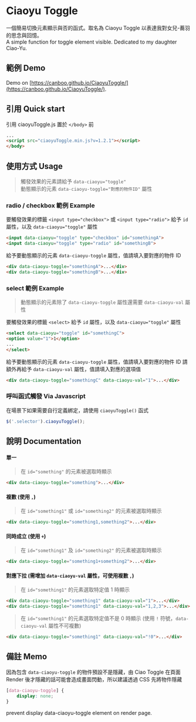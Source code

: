 Ciaoyu Toggle
=====
一個簡易切換元素顯示與否的函式。取名為 Ciaoyu Toggle 以表達我對女兒-蕎羽的思念與回憶。</br>
A simple function for toggle element visible. Dedicated to my daughter Ciao-Yu.


## 範例 Demo
Demo on [https://canboo.github.io/CiaoyuToggle/](https://canboo.github.io/CiaoyuToggle/).


## 引用 Quick start

引用 ciaoyuToggle.js 置於 `</body>` 前
``` html
...
<script src="ciaoyuToggle.min.js?v=1.2.1"></script>
</body>
```


## 使用方式 Usage
> 觸發效果的元素請給予 `data-ciaoyu="toggle"`</br>
> 動態顯示的元素 `data-ciaoyu-toggle="對應的物件ID"` 屬性

### radio / checkbox 範例 Example
要觸發效果的標籤 `<input type="checkbox">` 或 `<input type="radio">` 給予 `id` 屬性，以及 `data-ciaoyu="toggle"` 屬性
``` html
<input data-ciaoyu="toggle" type="checkbox" id="somethingA">
<input data-ciaoyu="toggle" type="radio" id="somethingB">
```

給予要動態顯示的元素 `data-ciaoyu-toggle` 屬性，值請填入要對應的物件 ID
``` html
<div data-ciaoyu-toggle="somethingA">...</div>
<div data-ciaoyu-toggle="somethingB">...</div>
```

### select 範例 Example
> 動態顯示的元素除了 `data-ciaoyu-toggle` 屬性還需要 `data-ciaoyu-val` 屬性

要觸發效果的標籤 `<select>` 給予 `id` 屬性，以及 `data-ciaoyu="toggle"` 屬性
``` html
<select data-ciaoyu="toggle" id="somethingC">
<option value="1">1</option>
...
</select>
```

給予要動態顯示的元素 `data-ciaoyu-toggle` 屬性，值請填入要對應的物件 ID
請額外再給予 `data-ciaoyu-val` 屬性，值請填入對應的選項值
``` html
<div data-ciaoyu-toggle="somethingC" data-ciaoyu-val="1">...</div>
```

### 呼叫函式觸發 Via Javascript
在場景下如果需要自行定義綁定，請使用 `ciaoyuToggle()` 函式
```js
$('.selector').ciaoyuToggle();
```


## 說明 Documentation

#### 單一
> 在 `id="something"` 的元素被選取時顯示
``` html
<div data-ciaoyu-toggle="something">...</div>
```

#### 複數 (使用 `,`)
> 在 `id="something1"` 或 `id="something2"` 的元素被選取時顯示
``` html
<div data-ciaoyu-toggle="something1,something2">...</div>
```

#### 同時成立 (使用 `+`)
> 在 `id="something1"` 及 `id="something2"` 的元素被選取時顯示
``` html
<div data-ciaoyu-toggle="something1+something2">...</div>
```

#### 對應下拉 (需增加 `data-ciaoyu-val` 屬性，可使用複數 `,`)
> 在 `id="something1"` 的元素選取特定值 1 時顯示
``` html
<div data-ciaoyu-toggle="something1" data-ciaoyu-val="1">...</div>
<div data-ciaoyu-toggle="something1" data-ciaoyu-val="1,2,3">...</div>
```
> 在 `id="something1"` 的元素選取特定值不是 0 時顯示 (使用 `!` 符號，`data-ciaoyu-val` 屬性不可複數)
``` html
<div data-ciaoyu-toggle="something1" data-ciaoyu-val="!0">...</div>
```


## 備註 Memo
因為包含 `data-ciaoyu-toggle` 的物件預設不是隱藏，由 Ciao Toggle 在頁面 Render 後才隱藏的話可能會造成畫面閃動，所以建議透過 CSS 先將物件隱藏
``` CSS
[data-ciaoyu-toggle] {
    display: none;
}
```
prevent display data-ciaoyu-toggle element on render page.
